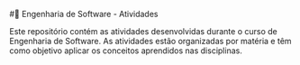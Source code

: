 #🏫 Engenharia de Software - Atividades

Este repositório contém as atividades desenvolvidas durante o curso de Engenharia de Software.
As atividades estão organizadas por matéria e têm como objetivo aplicar os conceitos aprendidos nas disciplinas.
